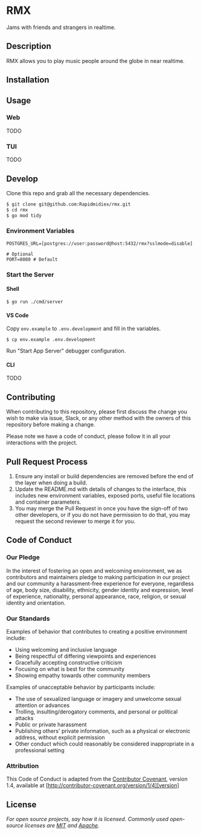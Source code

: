 <!-- # golang-template-repository

> 💣 &nbsp; _All Setup content in this file should be replaced with your project details post setup._

## Setup

A gh-pages site is automatically generated for you when you clone/fork this repository. To get started, you must configure gh-pages with a few easy clicks for the site to be published. You can then follow the pre-written site docs to familiarize yourself with this repository.

### Steps

🎛️ &nbsp; Configure gh-pages as per instructions [here](https://rog-golang-buddies.github.io/golang-template-repository/continuous-integration/mkdocs-material/#ci-setup).

🌐 &nbsp; Goto your site at `https://github.com/Rapidmidiex/rmx` (the link is also made available via **Environments** section in your Github repo).

✋ &nbsp; Take a moment to review the `Quickstart` guide before you get started. It has critical prerequisites.

🧐 &nbsp; Peruse the `Continuous integration` docs to get yourself upto speed.

> _Having trouble accessing your site? Access the template repository Quickstart and Continuous integration docs here_: <br>
> https://rog-golang-buddies.github.io/golang-template-repository

🚀 &nbsp; Go build something amazing!

---

<br>

> _The following section provides a sample README template sourced from https://www.makeareadme.com_ -->

# RMX

Jams with friends and strangers in realtime.

## Description

RMX allows you to play music people around the globe in near realtime.

## Installation

<!-- accessing the web ui -->

<!-- tui installation -->

## Usage

### Web

TODO

### TUI

TODO

## Develop

Clone this repo and grab all the necessary dependencies.

```bash
$ git clone git@github.com:Rapidmidiex/rmx.git
$ cd rmx
$ go mod tidy
```

### Environment Variables

```env
POSTGRES_URL=[postgres://user:password@host:5432/rmx?sslmode=disable]

# Optional
PORT=8080 # Default
```

### Start the Server

#### Shell

```
$ go run ./cmd/server
```

#### VS Code

Copy `env.example` to `.env.development` and fill in the variables.

```
$ cp env.example .env.development
```

Run "Start App Server" debugger configuration.

#### CLI

TODO

## Contributing

When contributing to this repository, please first discuss the change you wish to make via issue,
Slack, or any other method with the owners of this repository before making a change.

Please note we have a code of conduct, please follow it in all your interactions with the project.

## Pull Request Process

1. Ensure any install or build dependencies are removed before the end of the layer when doing a
   build.
1. Update the README.md with details of changes to the interface, this includes new environment
   variables, exposed ports, useful file locations and container parameters.
1. You may merge the Pull Request in once you have the sign-off of two other developers, or if you
   do not have permission to do that, you may request the second reviewer to merge it for you.

## Code of Conduct

### Our Pledge

In the interest of fostering an open and welcoming environment, we as
contributors and maintainers pledge to making participation in our project and
our community a harassment-free experience for everyone, regardless of age, body
size, disability, ethnicity, gender identity and expression, level of experience,
nationality, personal appearance, race, religion, or sexual identity and
orientation.

### Our Standards

Examples of behavior that contributes to creating a positive environment
include:

-   Using welcoming and inclusive language
-   Being respectful of differing viewpoints and experiences
-   Gracefully accepting constructive criticism
-   Focusing on what is best for the community
-   Showing empathy towards other community members

Examples of unacceptable behavior by participants include:

-   The use of sexualized language or imagery and unwelcome sexual attention or
    advances
-   Trolling, insulting/derogatory comments, and personal or political attacks
-   Public or private harassment
-   Publishing others' private information, such as a physical or electronic
    address, without explicit permission
-   Other conduct which could reasonably be considered inappropriate in a
    professional setting

### Attribution

This Code of Conduct is adapted from the [Contributor Covenant][homepage], version 1.4,
available at [http://contributor-covenant.org/version/1/4][version]

[homepage]: http://contributor-covenant.org
[version]: http://contributor-covenant.org/version/1/4/

## License

_For open source projects, say how it is licensed._
_Commonly used open-source licenses are [MIT](https://opensource.org/licenses/MIT) and [Apache](https://www.apache.org/licenses/LICENSE-2.0)._
